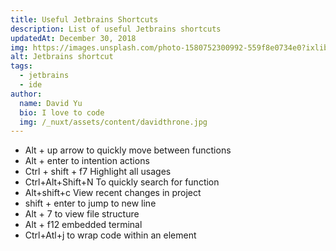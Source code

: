 ```yaml
---
title: Useful Jetbrains Shortcuts
description: List of useful Jetbrains shortcuts
updatedAt: December 30, 2018
img: https://images.unsplash.com/photo-1580752300992-559f8e0734e0?ixlib=rb-1.2.1&ixid=eyJhcHBfaWQiOjEyMDd9&auto=format&fit=crop&w=634&q=80
alt: Jetbrains shortcut
tags:
  - jetbrains
  - ide
author:
  name: David Yu
  bio: I love to code
  img: /_nuxt/assets/content/davidthrone.jpg
---
```


- Alt + up arrow to quickly move between functions
- Alt + enter to intention actions
- Ctrl + shift + f7 Highlight all usages
- Ctrl+Alt+Shift+N To quickly search for function
- Alt+shift+c View recent changes in project
- shift + enter to jump to new line
- Alt + 7 to view file structure
- Alt + f12 embedded terminal
- Ctrl+Atl+j to wrap code within an element
